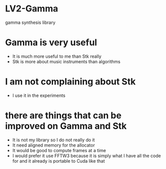 # LV2-Gamma
gamma synthesis library

# Gamma is very useful
* It is much more useful to me than Stk really
* Stk is more about music instruments than algorithms

# I am not complaining about Stk
* I use it in the experiments

# there are things that can be improved on Gamma and Stk
* It is not my library so I do not really do it
* It need aligned memory for the allocator
* It would be good to compute frames at a time
* I would prefer it use FFTW3 because it is simply what I have all the code for and it already is portable to Cuda like that
